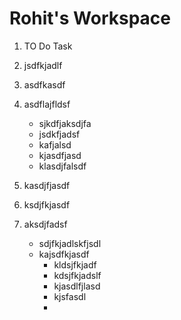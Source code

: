 # Rohit's Workspace

1. TO Do Task
2. jsdfkjadlf
3. asdfkasdf
4. asdflajfldsf
   * sjkdfjaksdjfa
   * jsdkfjadsf
   * kafjalsd
   * kjasdfjasd
   * klasdjfalsdf

5. kasdjfjasdf
6. ksdjfkjasdf
7. aksdjfadsf
   * sdjfkjadlskfjsdl
   * kajsdfkjasdf
     * kldsjfkjadf
     * kdsjfkjadslf
     * kjasdlfjlasd
     * kjsfasdl
     * 
